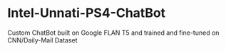 # Intel-Unnati-PS4-ChatBot

Custom ChatBot built on Google FLAN T5 and trained and fine-tuned on CNN/Daily-Mail Dataset
